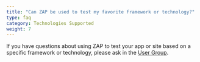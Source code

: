 ```yaml
---
title: "Can ZAP be used to test my favorite framework or technology?"
type: faq
category: Technologies Supported
weight: 7
---
```


If you have questions about using ZAP to test your app or site based on a
specific framework or technology, please ask in the [User
Group](https://groups.google.com/forum/#!forum/zaproxy-users).
